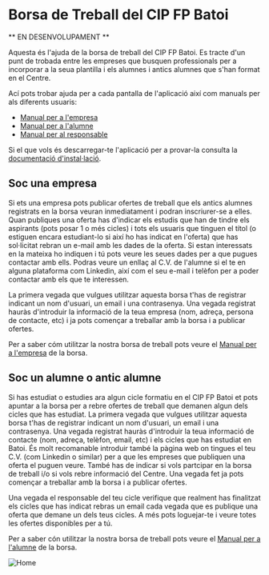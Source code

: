 # Borsa de Treball del CIP FP Batoi
** EN DESENVOLUPAMENT **

Aquesta és l'ajuda de la borsa de treball del CIP FP Batoi. Es tracte d'un punt de trobada entre les empreses que busquen professionals per a incorporar a la seua plantilla i els alumnes i antics alumnes que s'han format en el Centre.

Ací pots trobar ajuda per a cada pantalla de l'aplicació així com manuals per als diferents usuaris:
- [Manual per a l'empresa](./tutorials/empresa.md)
- [Manual per a l'alumne](./tutorials/alumne.md)
- [Manual per al responsable](./tutorials/responsable.md)

Si el que vols és descarregar-te l'aplicació per a provar-la consulta la [documentació d'instal·lació](./setup/).

## Soc una empresa
Si ets una empresa pots publicar ofertes de treball que els antics alumnes registrats en la borsa veuran inmediatament i podran inscriurer-se a elles. Quan publiques una oferta has d'indicar els estudis que han de tindre els aspirants (pots posar 1 o més cicles) i tots els usuaris que tinguen el títol (o estiguen encara estudiant-lo si així ho has indicat en l'oferta) que has sol·licitat rebran un e-mail amb les dades de la oferta. Si estan interessats en la mateixa ho indiquen i tú pots veure les seues dades per a que pugues contactar amb ells. Podras veure un enllaç al C.V. de l'alumne si el te en alguna plataforma com Linkedin, així com el seu e-mail i telèfon per a poder contactar amb els que te interessen.

La primera vegada que vulgues utilitzar aquesta borsa t'has de registrar indicant un nom d'usuari, un email i una contrasenya. Una vegada registrat hauràs d'introduir la informació de la teua empresa (nom, adreça, persona de contacte, etc) i ja pots començar a treballar amb la borsa i a publicar ofertes.

Per a saber cóm utilitzar la nostra borsa de treball pots veure el [Manual per a l'empresa](./tutorials/empresa.md) de la borsa.

## Soc un alumne o antic alumne
Si has estudiat o estudies ara algun cicle formatiu en el CIP FP Batoi et pots apuntar a la borsa per a rebre ofertes de treball que demanen algun dels cicles que has estudiat. La primera vegada que vulgues utilitzar aquesta borsa t'has de registrar indicant un nom d'usuari, un email i una contrasenya. Una vegada registrat hauràs d'introduir la teua informació de contacte (nom, adreça, telèfon, email, etc) i els cicles que has estudiat en Batoi. És molt recomanable introduir també la pàgina web on tingues el teu C.V. (com Linkedin o similar) per a que les empreses que publiquen una oferta el puguen veure. També has de indicar si vols partcipar en la borsa de treball i/o si vols rebre informació del Centre. Una vegada fet ja pots començar a treballar amb la borsa i a publicar ofertes.

Una vegada el responsable del teu cicle verifique que realment has finalitzat els cicles que has indicat rebras un email cada vegada que es publique una oferta que demane un dels teus cicles. A més pots loguejar-te i veure totes les ofertes disponibles per a tú.

Per a saber cón utilitzar la nostra borsa de treball pots veure el [Manual per a l'alumne](./tutorials/alumne.md) de la borsa.

![Home](./img/home.png)

